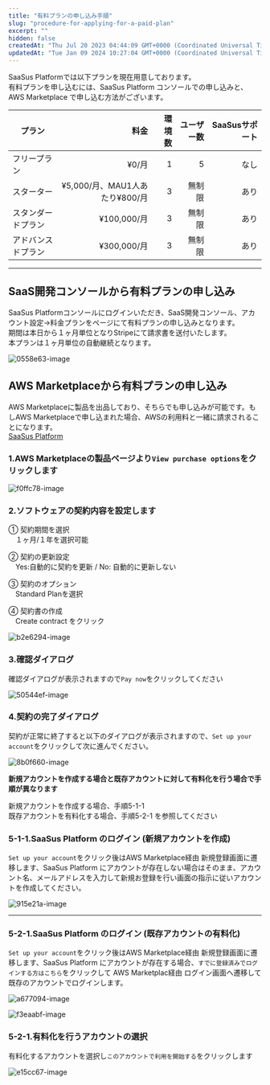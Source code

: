 ```yaml
---
title: "有料プランの申し込み手順"
slug: "procedure-for-applying-for-a-paid-plan"
excerpt: ""
hidden: false
createdAt: "Thu Jul 20 2023 04:44:09 GMT+0000 (Coordinated Universal Time)"
updatedAt: "Tue Jan 09 2024 10:27:04 GMT+0000 (Coordinated Universal Time)"
---
```


SaaSus Platformでは以下プランを現在用意しております。  
有料プランを申し込むには、SaaSus Platform コンソールでの申し込みと、AWS Marketplace で申し込む方法がございます。

| プラン       |                            料金 | 環境数 | ユーザー数 | SaaSusサポート |
| --------- | ----------------------------: | --: | ----: | ---------: |
| フリープラン    |                          ¥0/月 |   1 |     5 |         なし |
| スターター     | ¥5,000/月、MAU1人あたり¥800/月 |   3 |   無制限 |         あり |
| スタンダードプラン |                    ¥100,000/月 |   3 |   無制限 |         あり |
| アドバンスドプラン |                    ¥300,000/月 |   3 |   無制限 |         あり |

***

## SaaS開発コンソールから有料プランの申し込み

SaaSus Platformコンソールにログインいただき、SaaS開発コンソール、アカウント設定->料金プランをページにて有料プランの申し込みとなります。  
期間は本日から１ヶ月単位となりStripeにて請求書を送付いたします。  
本プランは１ヶ月単位の自動継続となります。

![0558e63-image](/ja/img/part-4/account-settings/procedure-for-applying-for-a-paid-plan/0558e63-image.png)



## AWS Marketplaceから有料プランの申し込み

AWS Marketplaceに製品を出品しており、そちらでも申し込みが可能です。もしAWS Marketplaceで申し込まれた場合、AWSの利用料と一緒に請求されることになります。  
<a href="https://aws.amazon.com/marketplace/pp/prodview-2gr3qw7kp5qx6?sr=0-1&ref_=beagle&applicationId=AWSMPContess" target="_blank">SaaSus Platform</a>

### 1.AWS Marketplaceの製品ページより`View purchase options`をクリックします

![f0ffc78-image](/ja/img/part-4/account-settings/procedure-for-applying-for-a-paid-plan/f0ffc78-image.png)

### 2.ソフトウェアの契約内容を設定します

①  契約期間を選択  
　１ヶ月/１年を選択可能

② 契約の更新設定  
　Yes:自動的に契約を更新 / No: 自動的に更新しない

③ 契約のオプション  
　Standard Planを選択

④ 契約書の作成  
　Create contract をクリック

![b2e6294-image](/ja/img/part-4/account-settings/procedure-for-applying-for-a-paid-plan/b2e6294-image.png)

### 3.確認ダイアログ

確認ダイアログが表示されますので`Pay now`をクリックしてください

![50544ef-image](/ja/img/part-4/account-settings/procedure-for-applying-for-a-paid-plan/50544ef-image.png)

### 4.契約の完了ダイアログ

契約が正常に終了すると以下のダイアログが表示されますので、`Set up your account`をクリックして次に進んでください。

![8b0f660-image](/ja/img/part-4/account-settings/procedure-for-applying-for-a-paid-plan/8b0f660-image.png)

**新規アカウントを作成する場合と既存アカウントに対して有料化を行う場合で手順が異なります**

新規アカウントを作成する場合、手順5-1-1  
既存アカウントを有料化する場合、手順5-2-1 を参照してください

### 5-1-1.SaaSus Platform のログイン (新規アカウントを作成)

`Set up your account`をクリック後はAWS Marketplace経由 新規登録画面に遷移します、SaaSus Platform にアカウントが存在しない場合はそのまま、アカウント名、メールアドレスを入力して新規お登録を行い画面の指示に従いアカウントを作成してください。

![915e21a-image](/ja/img/part-4/account-settings/procedure-for-applying-for-a-paid-plan/915e21a-image.png)

***

### 5-2-1.SaaSus Platform のログイン (既存アカウントの有料化)

`Set up your account`をクリック後はAWS Marketplace経由 新規登録画面に遷移します、SaaSus Platform にアカウントが存在する場合、`すでに登録済みでログインする方はこちら`をクリックして AWS Marketplac経由 ログイン画面へ遷移して既存のアカウントでログインします。

![a677094-image](/ja/img/part-4/account-settings/procedure-for-applying-for-a-paid-plan/a677094-image.png)

![f3eaabf-image](/ja/img/part-4/account-settings/procedure-for-applying-for-a-paid-plan/f3eaabf-image.png)

### 5-2-1.有料化を行うアカウントの選択

有料化するアカウントを選択し`このアカウントで利用を開始する`をクリックします

![e15cc67-image](/ja/img/part-4/account-settings/procedure-for-applying-for-a-paid-plan/e15cc67-image.png)
